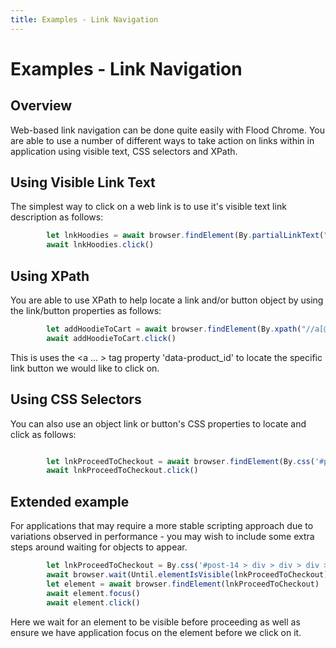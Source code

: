 ```yaml
---
title: Examples - Link Navigation
---
```


# Examples - Link Navigation

## Overview

Web-based link navigation can be done quite easily with Flood Chrome. You are able to use a number of different ways to take action on links within in application using visible text, CSS selectors and XPath.

## Using Visible Link Text

The simplest way to click on a web link is to use it's visible text link description as follows:

```typescript
		let lnkHoodies = await browser.findElement(By.partialLinkText("Hoodies"))
		await lnkHoodies.click()
```

## Using XPath

You are able to use XPath to help locate a link and/or button object by using the link/button properties as follows:

```typescript
		let addHoodieToCart = await browser.findElement(By.xpath("//a[@data-product_id=39]"))
		await addHoodieToCart.click()
```

This is uses the <a ... > tag property 'data-product_id' to locate the specific link button we would like to click on.

## Using CSS Selectors

You can also use an object link or button's CSS properties to locate and click as follows:

```typescript

		let lnkProceedToCheckout = await browser.findElement(By.css('#post-14 > div > div > div > div > div > a'))
		await lnkProceedToCheckout.click()
```

## Extended example

For applications that may require a more stable scripting approach due to variations observed in performance - you may wish to include some extra steps around waiting for objects to appear.

```typescript
		let lnkProceedToCheckout = By.css('#post-14 > div > div > div > div > div > a')
		await browser.wait(Until.elementIsVisible(lnkProceedToCheckout))
		let element = await browser.findElement(lnkProceedToCheckout)
		await element.focus()
		await element.click()
```

Here we wait for an element to be visible before proceeding as well as ensure we have application focus on the element before we click on it.


